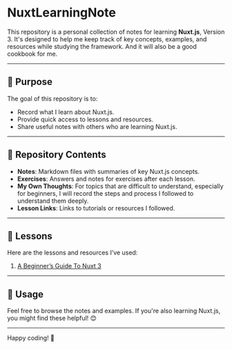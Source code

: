 # NuxtLearningNote

This repository is a personal collection of notes for learning **Nuxt.js**, Version 3. It's designed to help me keep track of key concepts, examples, and resources while studying the framework. And it will also be a good cookbook for me.


---

## 🎯 Purpose

The goal of this repository is to:
- Record what I learn about Nuxt.js.
- Provide quick access to lessons and resources.
- Share useful notes with others who are learning Nuxt.js.

---

## 📂 Repository Contents

- **Notes**: Markdown files with summaries of key Nuxt.js concepts.
- **Exercises**: Answers and notes for exercises after each lesson.
- **My Own Thoughts**: For topics that are difficult to understand, especially for beginners, I will record the steps and process I followed to understand them deeply.
- **Lesson Links**: Links to tutorials or resources I followed.

---

## 📖 Lessons

Here are the lessons and resources I’ve used:

1. [A Beginner’s Guide To Nuxt 3](https://www.educative.io/courses/a-beginners-guide-to-nuxt-3)  

---

## 🚀 Usage

Feel free to browse the notes and examples. If you're also learning Nuxt.js, you might find these helpful! 😊

---

Happy coding! 🚀
